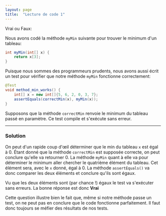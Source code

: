 ```yaml
---
layout: page
title:  "Lecture de code 1"
---
```

Vrai ou Faux:

Nous avons codé la méthode `myMin` suivante pour trouver le minimum d'un tableau:
```java
int myMin(int[] x) {
    return x[3];
}
```
Puisque nous sommes des programmeurs prudents, nous avons aussi écrit un test pour vérifier que notre méthode `myMin` fonctionne correctement:
```java
@Test
void method_min_works() {
    int[] x = new int[]{5, 6, 2, 0, 3, 7};
    assertEquals(correctMin(x), myMin(x));
}
```
Supposons que la méthode `correctMin` renvoie le minimum du tableau passé en paramètre. Ce test compile et s'exécute sans erreur.

***

### Solution

On peut d'un rapide coup d'œil déterminer que le min du tableau `x` est égal à 0.
Étant donné que la méthode `correctMin` est supposée correcte, on peut conclure qu'elle va retourner 0.
La méthode `myMin` quant à elle va pour déterminer le minimum aller chercher le quatrième élément du tableau.
Cet élément sera, avec le `x` donné, égal à 0. La méthode `assertEquals()` va donc comparer les deux éléments 
et conclure qu'ils sont égaux.

Vu que les deux éléments sont (par chance !) égaux le test va s'exécuter sans erreurs.
La bonne réponse est donc **Vrai**

Cette question illustre bien le fait que, même si notre méthode passe un test, on ne peut pas en conclure que 
le code fonctionne parfaitement. Il faut donc toujours se méfier des résultats de nos tests.